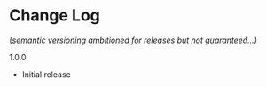 Change Log
==========

(*[semantic versioning](https://semver.org/) [ambitioned](http://www.dictionary.com/browse/ambitioned)
for releases but not guaranteed...)*

1.0.0

- Initial release
